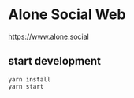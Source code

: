 # Alone Social Web

https://www.alone.social


## start development

```
yarn install
yarn start
```
